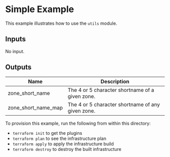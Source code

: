 # Simple Example

This example illustrates how to use the `utils` module.

<!-- BEGINNING OF PRE-COMMIT-TERRAFORM DOCS HOOK -->
## Inputs

No input.

## Outputs

| Name | Description |
|------|-------------|
| zone\_short\_name | The 4 or 5 character shortname of a given zone. |
| zone\_short\_name\_map | The 4 or 5 character shortname of any given zone. |

<!-- END OF PRE-COMMIT-TERRAFORM DOCS HOOK -->

To provision this example, run the following from within this directory:
- `terraform init` to get the plugins
- `terraform plan` to see the infrastructure plan
- `terraform apply` to apply the infrastructure build
- `terraform destroy` to destroy the built infrastructure
